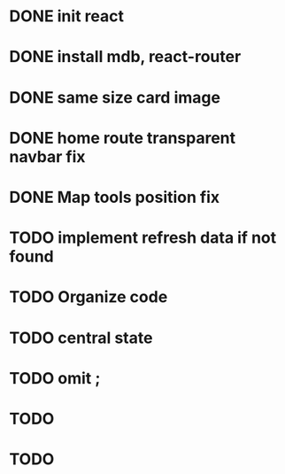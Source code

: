 # DONE init react
# DONE install mdb, react-router
# DONE same size card image
# DONE home route transparent navbar fix
# DONE Map tools position fix

# TODO implement refresh data if not found
# TODO Organize code
# TODO central state
# TODO omit ;
# TODO
# TODO
